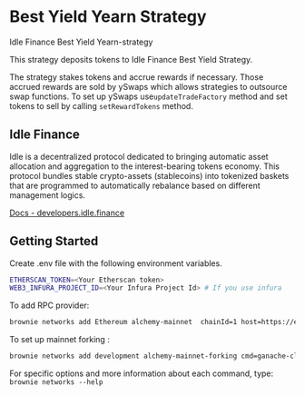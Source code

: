 # Best Yield Yearn Strategy

Idle Finance Best Yield Yearn-strategy

This strategy deposits tokens to Idle Finance Best Yield Strategy.

The strategy stakes tokens and accrue rewards if necessary. Those accrued rewards are sold by ySwaps which allows strategies to outsource swap functions. To set up ySwaps use`updateTradeFactory` method and set tokens to sell by calling `setRewardTokens` method.

## Idle Finance

Idle is a decentralized protocol dedicated to bringing automatic asset allocation and aggregation to the interest-bearing tokens economy. This protocol bundles stable crypto-assets (stablecoins) into tokenized baskets that are programmed to automatically rebalance based on different management logics.

[Docs - developers.idle.finance](https://docs.idle.finance/)

## Getting Started

Create .env file with the following environment variables.

```bash
ETHERSCAN_TOKEN=<Your Etherscan token>
WEB3_INFURA_PROJECT_ID=<Your Infura Project Id> # If you use infura
```

To add RPC provider:

```bash
brownie networks add Ethereum alchemy-mainnet  chainId=1 host=https://eth-mainnet.alchemyapi.io/v2/<ALCHEMY_API_KEY> explorer=https://api.etherscan.io/api muticall2=0x5BA1e12693Dc8F9c48aAD8770482f4739bEeD696
```

To set up mainnet forking :

```bash
brownie networks add development alchemy-mainnet-forking cmd=ganache-cli fork=alchemy-mainnet mnemonic=brownie port=8545 accounts=10 host=http://127.0.0.1 timeout=120
```

For specific options and more information about each command, type:
`brownie networks --help`
